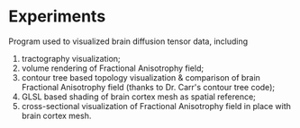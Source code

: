 # Experiments
Program used to visualized brain diffusion tensor data, including
1) tractography visualization;
2) volume rendering of Fractional Anisotrophy field;
3) contour tree based topology visualization & comparison of brain Fractional Anisotrophy field (thanks to Dr. Carr's contour tree code);
4) GLSL based shading of brain cortex mesh as spatial reference;
5) cross-sectional visualization of Fractional Anisotrophy field in place with brain cortex mesh.
